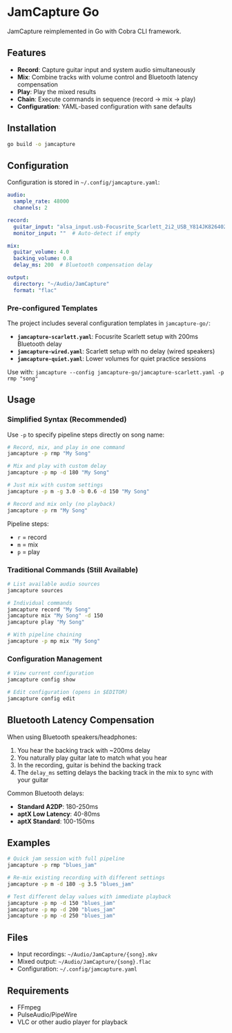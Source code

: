 # JamCapture Go

JamCapture reimplemented in Go with Cobra CLI framework.

## Features

- **Record**: Capture guitar input and system audio simultaneously
- **Mix**: Combine tracks with volume control and Bluetooth latency compensation
- **Play**: Play the mixed results
- **Chain**: Execute commands in sequence (record → mix → play)
- **Configuration**: YAML-based configuration with sane defaults

## Installation

```bash
go build -o jamcapture
```

## Configuration

Configuration is stored in `~/.config/jamcapture.yaml`:

```yaml
audio:
  sample_rate: 48000
  channels: 2

record:
  guitar_input: "alsa_input.usb-Focusrite_Scarlett_2i2_USB_Y814JK8264026F-00.analog-stereo"
  monitor_input: ""  # Auto-detect if empty

mix:
  guitar_volume: 4.0
  backing_volume: 0.8
  delay_ms: 200  # Bluetooth compensation delay

output:
  directory: "~/Audio/JamCapture"
  format: "flac"
```

### Pre-configured Templates

The project includes several configuration templates in `jamcapture-go/`:

- **`jamcapture-scarlett.yaml`**: Focusrite Scarlett setup with 200ms Bluetooth delay
- **`jamcapture-wired.yaml`**: Scarlett setup with no delay (wired speakers)
- **`jamcapture-quiet.yaml`**: Lower volumes for quiet practice sessions

Use with: `jamcapture --config jamcapture-go/jamcapture-scarlett.yaml -p rmp "song"`

## Usage

### Simplified Syntax (Recommended)

Use `-p` to specify pipeline steps directly on song name:

```bash
# Record, mix, and play in one command
jamcapture -p rmp "My Song"

# Mix and play with custom delay
jamcapture -p mp -d 180 "My Song"

# Just mix with custom settings
jamcapture -p m -g 3.0 -b 0.6 -d 150 "My Song"

# Record and mix only (no playback)
jamcapture -p rm "My Song"
```

Pipeline steps:
- `r` = record
- `m` = mix
- `p` = play

### Traditional Commands (Still Available)

```bash
# List available audio sources
jamcapture sources

# Individual commands
jamcapture record "My Song"
jamcapture mix "My Song" -d 150
jamcapture play "My Song"

# With pipeline chaining
jamcapture -p mp mix "My Song"
```

### Configuration Management

```bash
# View current configuration
jamcapture config show

# Edit configuration (opens in $EDITOR)
jamcapture config edit
```

## Bluetooth Latency Compensation

When using Bluetooth speakers/headphones:

1. You hear the backing track with ~200ms delay
2. You naturally play guitar late to match what you hear
3. In the recording, guitar is behind the backing track
4. The `delay_ms` setting delays the backing track in the mix to sync with your guitar

Common Bluetooth delays:
- **Standard A2DP**: 180-250ms
- **aptX Low Latency**: 40-80ms
- **aptX Standard**: 100-150ms

## Examples

```bash
# Quick jam session with full pipeline
jamcapture -p rmp "blues_jam"

# Re-mix existing recording with different settings
jamcapture -p m -d 180 -g 3.5 "blues_jam"

# Test different delay values with immediate playback
jamcapture -p mp -d 150 "blues_jam"
jamcapture -p mp -d 200 "blues_jam"
jamcapture -p mp -d 250 "blues_jam"
```

## Files

- Input recordings: `~/Audio/JamCapture/{song}.mkv`
- Mixed output: `~/Audio/JamCapture/{song}.flac`
- Configuration: `~/.config/jamcapture.yaml`

## Requirements

- FFmpeg
- PulseAudio/PipeWire
- VLC or other audio player for playback